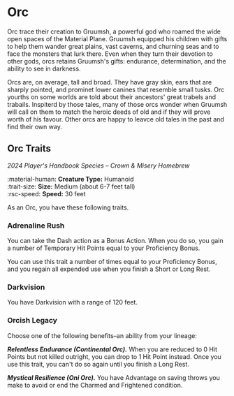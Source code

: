 # Orc

Orc trace their creation to Gruumsh, a powerful god who roamed the wide open spaces of the Material Plane. Gruumsh equipped his children with gifts to help them wander great plains, vast caverns, and churning seas and to face the monsters that lurk there. Even when they turn their devotion to other gods, orcs retains Gruumsh's gifts: endurance, determination, and the ability to see in darkness.

Orcs are, on average, tall and broad. They have gray skin, ears that are sharply pointed, and prominet lower canines that resemble small tusks. Orc yourths on some worlds are told about their ancestors' great trabels and trabails. Inspiterd by those tales, many of those orcs wonder when Gruumsh will call on them to match the heroic deeds of old and if they will prove worth of his favour. Other orcs are happy to leavce old tales in the past and find their own way.

## Orc Traits

*2024 Player's Handbook Species – Crown & Misery Homebrew*

:material-human: **Creature Type:** Humanoid  
:trait-size: **Size:**  Medium (about 6-7 feet tall)  
:rsc-speed: **Speed:** 30 feet

As an Orc, you have these following traits. 

### Adrenaline Rush

You can take the Dash action as a Bonus Action. When you do so, you gain a number of Temporary Hit Points equal to your Proficiency Bonus.

You can use this trait a number of times equal to your Proficiency Bonus, and you regain all expended use when you finish a Short or Long Rest.

### Darkvision

You have Darkvision with a range of 120 feet.

### Orcish Legacy

Choose one of the following benefits–an ability from your lineage:

***Relentless Endurance (Continental Orc).*** When you are reduced to 0 Hit Points but not killed outright, you can drop to 1 Hit Point instead. Once you use this trait, you can't do so again until you finish a Long Rest.

***Mystical Resilience (Oni Orc).*** You have Advantage on saving throws you make to avoid or end the Charmed and Frightened condition.
